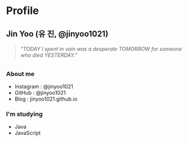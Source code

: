 # Profile
## Jin Yoo (유 진, @jinyoo1021)

> ###### *"TODAY I spent in vain was a desperate TOMORROW for someone who died YESTERDAY."*

### About me
- Instagram : @jinyoo1021
- GitHub : @jinyoo1021
- Blog : jinyoo1021.github.io

### I'm studying
- Java
- JavaScript
